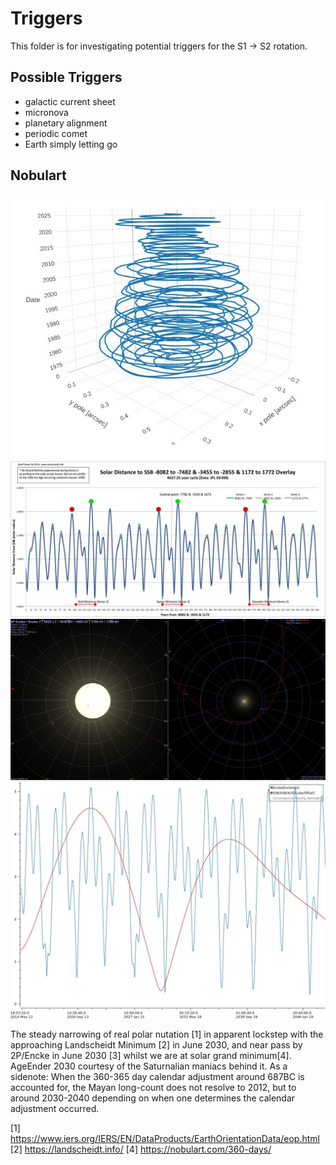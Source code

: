 # Triggers

This folder is for investigating potential triggers for the S1 -> S2 rotation.

## Possible Triggers

- galactic current sheet
- micronova
- planetary alignment
- periodic comet
- Earth simply letting go

## Nobulart

![trigger](img/triggers1.jpg "trigger")
![trigger](img/triggers2.jpg "trigger")
![trigger](img/triggers3.jpg "trigger")
![trigger](img/triggers4.jpg "trigger")

The steady narrowing of real polar nutation [1] in apparent lockstep with the approaching Landscheidt Minimum [2] in June 2030, and near pass by 2P/Encke in June 2030 [3] whilst we are at solar grand minimum[4]. AgeEnder 2030 courtesy of the Saturnalian maniacs behind it. As a sidenote: When the 360-365 day calendar adjustment around 687BC is accounted for, the Mayan long-count does not resolve to 2012, but to around 2030-2040 depending on when one determines the calendar adjustment occurred.

[1] https://www.iers.org/IERS/EN/DataProducts/EarthOrientationData/eop.html
[2] https://landscheidt.info/
[4] https://nobulart.com/360-days/